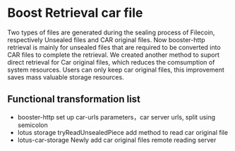 # Boost Retrieval car file

Two types of files are generated during the sealing process of Filecoin,  respectively Unsealed files and CAR original files. Now booster-http retrieval is mainly for unsealed files that are required to be converted into CAR files to complete the retrieval. We created another method to suport direct retrieval for Car original files, which reduces  the comsumption of system resources. Users can only keep car original files, this improvement saves  mass valuable storage resources.

## Functional transformation list
- booster-http set up car-urls parameters，car server urls, split using semicolon
- lotus storage tryReadUnsealedPiece add method to read car original file
- lotus-car-storage Newly add car original files remote reading server